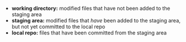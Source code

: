 + **working directory:** modified files that have not been added to the staging area
+ **staging area:** modified files that *have* been added to the staging area, but not yet committed to the local repo
+ **local repo:** files that have been committed from the staging area
